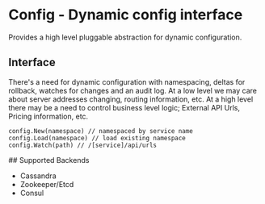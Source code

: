 # Config - Dynamic config interface

Provides a high level pluggable abstraction for dynamic configuration.

## Interface

There's a need for dynamic configuration with namespacing, deltas for rollback, 
watches for changes and an audit log. At a low level we may care about server 
addresses changing, routing information, etc. At a high level there may be a 
need to control business level logic; External API Urls, Pricing information, etc.

```
config.New(namespace) // namespaced by service name
config.Load(namespace) // load existing namespace
config.Watch(path) // /[service]/api/urls
```

## Supported Backends

- Cassandra
- Zookeeper/Etcd
- Consul
